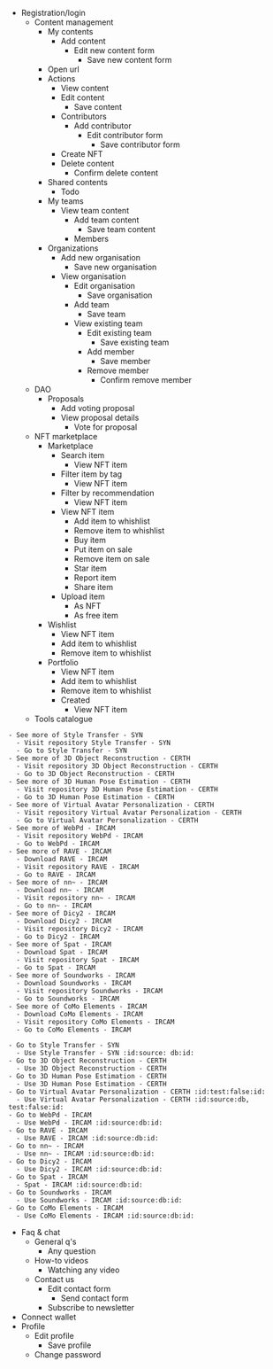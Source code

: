 - Registration/login 
  - Content management <!-- Content Management -->
    - My contents
      - Add content
        - Edit new content form
          - Save new content form
    - Open url
    - Actions
      - View content
      - Edit content
        - Save content
      - Contributors
        - Add contributor
          - Edit contributor form
            - Save contributor form
      - Create NFT
      - Delete content
        - Confirm delete content
    - Shared contents
      - Todo
    - My teams
      - View team content
        - Add team content
          - Save team content
        - Members
    - Organizations
      - Add new organisation
        - Save new organisation
      - View organisation
        - Edit organisation
          - Save organisation
        - Add team
          - Save team
        - View existing team
          - Edit existing team
            - Save existing team
          - Add member
            - Save member
          - Remove member
            - Confirm remove member
  - DAO <!-- DAO -->
    - Proposals
      - Add voting proposal
      - View proposal details
        - Vote for proposal
  - NFT marketplace <!-- Marketplace -->
    - Marketplace
      - Search item
        - View NFT item
      - Filter item by tag
        - View NFT item
      - Filter by recommendation
        - View NFT item
      - View NFT item
        - Add item to whishlist
        - Remove item to whishlist
        - Buy item
        - Put item on sale
        - Remove item on sale
        - Star item
        - Report item
        - Share item
      - Upload item
        - As NFT
        - As free item
    - Wishlist
      - View NFT item
      - Add item to whishlist
      - Remove item to whishlist
    - Portfolio
      - View NFT item
      - Add item to whishlist
      - Remove item to whishlist
      - Created
        - View NFT item
  - Tools catalogue <!-- Tools catalogue -->
<!--    - See more of Art Generator - SYN -->
<!--      - Download Art Generator - SYN -->
    - See more of Style Transfer - SYN 
      - Visit repository Style Transfer - SYN
      - Go to Style Transfer - SYN 
    - See more of 3D Object Reconstruction - CERTH
      - Visit repository 3D Object Reconstruction - CERTH
      - Go to 3D Object Reconstruction - CERTH
    - See more of 3D Human Pose Estimation - CERTH
      - Visit repository 3D Human Pose Estimation - CERTH
      - Go to 3D Human Pose Estimation - CERTH
    - See more of Virtual Avatar Personalization - CERTH
      - Visit repository Virtual Avatar Personalization - CERTH
      - Go to Virtual Avatar Personalization - CERTH
    - See more of WebPd - IRCAM
      - Visit repository WebPd - IRCAM
      - Go to WebPd - IRCAM
    - See more of RAVE - IRCAM
      - Download RAVE - IRCAM
      - Visit repository RAVE - IRCAM
      - Go to RAVE - IRCAM
    - See more of nn~ - IRCAM
      - Download nn~ - IRCAM
      - Visit repository nn~ - IRCAM
      - Go to nn~ - IRCAM
    - See more of Dicy2 - IRCAM
      - Download Dicy2 - IRCAM
      - Visit repository Dicy2 - IRCAM
      - Go to Dicy2 - IRCAM
    - See more of Spat - IRCAM
      - Download Spat - IRCAM
      - Visit repository Spat - IRCAM
      - Go to Spat - IRCAM
    - See more of Soundworks - IRCAM
      - Download Soundworks - IRCAM
      - Visit repository Soundworks - IRCAM
      - Go to Soundworks - IRCAM
    - See more of CoMo Elements - IRCAM
      - Download CoMo Elements - IRCAM
      - Visit repository CoMo Elements - IRCAM
      - Go to CoMo Elements - IRCAM

<!-- Go to Art Generator - SYN -->
    - Go to Style Transfer - SYN
      - Use Style Transfer - SYN :id:source: db:id:
    - Go to 3D Object Reconstruction - CERTH
      - Use 3D Object Reconstruction - CERTH
    - Go to 3D Human Pose Estimation - CERTH
      - Use 3D Human Pose Estimation - CERTH
    - Go to Virtual Avatar Personalization - CERTH :id:test:false:id:
      - Use Virtual Avatar Personalization - CERTH :id:source:db, test:false:id:
    - Go to WebPd - IRCAM
      - Use WebPd - IRCAM :id:source:db:id:
    - Go to RAVE - IRCAM
      - Use RAVE - IRCAM :id:source:db:id:
    - Go to nn~ - IRCAM
      - Use nn~ - IRCAM :id:source:db:id:
    - Go to Dicy2 - IRCAM
      - Use Dicy2 - IRCAM :id:source:db:id:
    - Go to Spat - IRCAM
      - Spat - IRCAM :id:source:db:id:
    - Go to Soundworks - IRCAM
      - Use Soundworks - IRCAM :id:source:db:id:
    - Go to CoMo Elements - IRCAM
      - Use CoMo Elements - IRCAM :id:source:db:id:
  - Faq & chat <!-- Faq & Chat -->
    - General q's
      - Any question
    - How-to videos
      - Watching any video
    - Contact us
      - Edit contact form
        - Send contact form
      - Subscribe to newsletter
  - Connect wallet <!-- Connect Wallet  -->
  - Profile <!-- Fill in/visit Profile -->
    - Edit profile
      - Save profile
    - Change password
